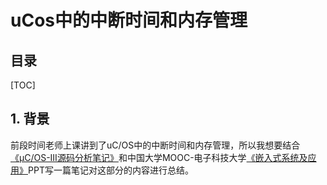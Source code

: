 uCos中的中断时间和内存管理
===

目录
---

[TOC]

## 1. 背景

前段时间老师上课讲到了uC/OS中的中断时间和内存管理，所以我想要结合[《μC/OS-III源码分析笔记》](https://m.igetget.com/hybrid/v2/ebook/detail?bid=EJmMZXq1b8qOpBlD69XAdP7LEGaKJWEYBqWxRnme5vrVzo4QMZYgNyk2jNA5467K)和中国大学MOOC-电子科技大学[《嵌入式系统及应用》](https://www.icourse163.org/learn/UESTC-1206862805?tid=1450357492#/learn/announce)PPT写一篇笔记对这部分的内容进行总结。
